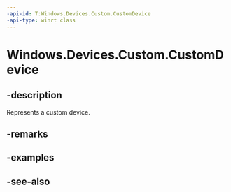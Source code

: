 ----api-id: T:Windows.Devices.Custom.CustomDevice
-api-type: winrt class
---<!-- Class syntax.public class CustomDevice : Windows.Devices.Custom.ICustomDevice--># Windows.Devices.Custom.CustomDevice## -descriptionRepresents a custom device.## -remarks<!-- <rem>TODO: Document how the developer can obtain this class object, and add or update retriever elements as necessary.</rem>-->## -examples## -see-also